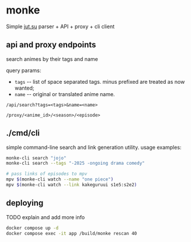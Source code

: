 # monke

Simple [jut.su](https://jut.su) parser + API + proxy + cli client

## api and proxy endpoints
search animes by their tags and name

query params:
 * `tags` -- list of space separated tags. minus prefixed are treated as now wanted;
 * `name` -- original or translated anime name. 

`/api/search?tags=<tags>&name=<name>`

`/proxy/<anime_id>/<season>/<episode>`

## ./cmd/cli

simple command-line search and link generation utility.
usage examples:
```bash
monke-cli search "jojo"
monke-cli search --tags "-2025 -ongoing drama comedy"

# pass links of episodes to mpv
mpv $(monke-cli watch --name "one piece")
mpv $(monke-cli watch --link kakeguruui s1e5:s2e2)
```

## deploying

TODO explain and add more info 

```bash
docker compose up -d
docker compose exec -it app /build/monke rescan 40
```
